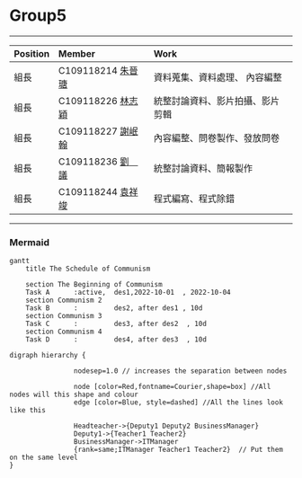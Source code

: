# Group5
***
| Position     | Member             | Work     |
| :----------- | :---------------| :---------- |
| 組長         | C109118214 [朱晉瑭](https://github.com/C109118214) |資料蒐集、資料處理、 內容編整|
| 組長         | C109118226 [林志穎](https://github.com/ZYLinked) |  統整討論資料、影片拍攝、影片剪輯|
| 組長         | C109118227 [謝岷翰](https://github.com/C109118227) |內容編整、問卷製作、發放問卷|
| 組長         | C109118236 [劉　議](https://github.com/C109118236) |統整討論資料、簡報製作|
| 組長         | C109118244 [袁祥竣](https://github.com/C109118244) |程式編寫、程式除錯|
***

### Mermaid
```mermaid
gantt
    title The Schedule of Communism

    section The Beginning of Communism
    Task A      :active,  des1,2022-10-01  , 2022-10-04
    section Communism 2
    Task B      :         des2, after des1 , 10d
    section Communism 3
    Task C      :         des3, after des2  , 10d
    section Communism 4
    Task D      :         des4, after des3  , 10d
```


```graphviz
digraph hierarchy {

                nodesep=1.0 // increases the separation between nodes
                
                node [color=Red,fontname=Courier,shape=box] //All nodes will this shape and colour
                edge [color=Blue, style=dashed] //All the lines look like this

                Headteacher->{Deputy1 Deputy2 BusinessManager}
                Deputy1->{Teacher1 Teacher2}
                BusinessManager->ITManager
                {rank=same;ITManager Teacher1 Teacher2}  // Put them on the same level
}
```
